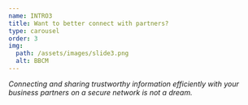 ```yaml
---
name: INTRO3
title: Want to better connect with partners?
type: carousel
order: 3
img:
  path: /assets/images/slide3.png
  alt: BBCM
---
```

*Connecting and sharing trustworthy information efficiently with your business partners on a secure network is not a dream.*
